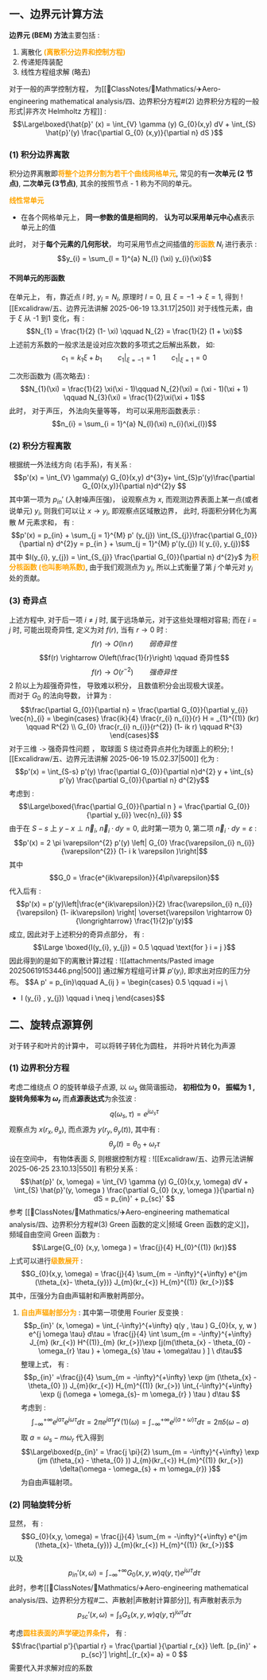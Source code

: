 ## 一、边界元计算方法  
**边界元 (BEM) 方法**主要包括 : 
1.  离散化 <b><mark style="background: transparent; color: orange">(离散积分边界和控制方程)</mark></b>
2. 传递矩阵装配  
3. 线性方程组求解 (略去)

对于一般的声学控制方程， 为[[📘ClassNotes/📐Mathmatics/✈️Aero-engineering mathematical analysis/四、边界积分方程#(2) 边界积分方程的一般形式|非齐次 Helmholtz 方程]]  : 
$$\Large\boxed{\hat{p}' (x) = \int_{V} \gamma (y) G_{0}(x,y)  dV  +  \int_{S} \hat{p}'(y) \frac{\partial G_{0} (x,y)}{\partial n} dS }$$

### (1) 积分边界离散
积分边界离散即<b><mark style="background: transparent; color: orange">将整个边界分割为若干个曲线网格单元</mark></b>,  常见的有**一次单元 (2 节点)**, **二次单元 (3节点)**, 其余的按照节点 - 1 称为不同的单元。

<b><mark style="background: transparent; color: orange">线性常单元</mark></b> 
-  在各个网格单元上， **同一参数的值是相同的**， **认为可以采用单元中心点**表示单元上的值 

此时， 对于**每个元素的几何形状**， 均可采用节点之间插值的<b><mark style="background: transparent; color: orange">形函数 </mark></b> $N_{l}$ 进行表示 : 
$$y_{i} = \sum_{l = 1}^{a} N_{l}  (\xi) y_{i}(\xi)$$
#### 不同单元的形函数
在单元上， 有，靠近点 $l$ 时, $y_{l} = N_{l}$, 原理时 $l = 0$, 且 $\xi = -1 \rightarrow  \xi = 1$, 得到 
![[Excalidraw/五、边界元法讲解 2025-06-19 13.31.17|250]]
对于线性元素，由于 $\xi$  从 -1 到1 变化，有 : 
$$N_{1} = \frac{1}{2} (1- \xi) \qquad   N_{2} = \frac{1}{2} (1 + \xi)$$
上述前方系数的一般求法是设对应次数的多项式之后解出系数， 如: 
$$c_{1} = k_{1} \xi + b_{1} \qquad  c_{1} |_{\xi = -1} = 1 \qquad  c_{1}|_{\xi = 1} = 0$$

二次形函数为 (高次略去) : 
$$N_{1}(\xi) =  \frac{1}{2} \xi(\xi - 1)\qquad  N_{2}(\xi) = (\xi - 1)(\xi + 1) \qquad  N_{3}(\xi) = \frac{1}{2}\xi(\xi + 1)$$
此时， 对于声压， 外法向矢量等等， 均可以采用形函数表示 : 
$$n_{i} = \sum_{i = 1}^{a} N_{l}(\xi) n_{i}(\xi_{l})$$
### (2) 积分方程离散 
根据统一外法线方向 (右手系)，有关系 : 
$$p'(x) =  \int_{V} \gamma(y) G_{0}(x,y) d^{3}y+ \int_{S}p'(y)\frac{\partial G_{0}(x,y)}{\partial n}d^{2}y $$
其中第一项为 $p_{in}'$ (入射噪声压强)， 设观察点为 $x$, 而观测边界表面上某一点(或者说单元) $y_{i}$, 则我们可以让 $x \rightarrow y_{i}$,  即观察点区域散边界， 此时, 将面积分转化为离散 $M$ 元素求和， 有 :  
$$p'(x) = p_{in} + \sum_{j = 1}^{M} p' (y_{j}) \int_{S_{j}}\frac{\partial G_{0}}{\partial n} d^{2}y =  p_{in } +  \sum_{j = 1}^{M} p'(y_{j}) I( y_{i}, y_{j})$$
其中 $I(y_{i},  y_{j}) = \int_{S_{j}} \frac{\partial G_{0}}{\partial n} d^{2}y$ 为<b><mark style="background: transparent; color: orange">积分核函数 (也叫影响系数)</mark></b>,  由于我们观测点为 $y_{i}$, 所以上式衡量了第 $j$ 个单元对 $y_{i}$ 处的贡献。 

### (3) 奇异点
上述方程中,  对于后一项 $i \neq j$ 时,  属于远场单元，对于这些处理相对容易; 而在 $i = j$ 时, 可能出现奇异性, 定义为对 $f(r)$, 当有  $r \rightarrow 0$ 时 : 
$$f(r) \rightarrow  O(\ln r) \qquad  弱奇异性$$
$$f(r) \rightarrow  O\left(\frac{1}{r}\right) \qquad  奇异性$$
$$f(r) \rightarrow  O(r^{-2}) \qquad  强奇异性$$
2 阶以上为超强奇异性， 导致难以积分， 且数值积分会出现极大误差。  
而对于 $G_{0}$ 的法向导数， 计算为 :  
$$\frac{\partial G_{0}}{\partial n} =  \frac{\partial G_{0}}{\partial y_{i}} \vec{n}_{i} =  \begin{cases}
\frac{ik}{4} \frac{r_{i}  n_{i}}{r} H = _{1}^{(1)} (kr) \qquad R^{2}  \\
G_{0} \frac{r_{i} n_{i}}{r^{2}} (1- ik r) \qquad  R^{3}
\end{cases}$$
对于三维 `->` 强奇异性问题 ， 取球面 S 绕过奇异点并化为球面上的积分; 
![[Excalidraw/五、边界元法讲解 2025-06-19 15.02.37|500]]
化为 : 
$$p'(x) = \int_{S-s} p'(y) \frac{\partial G_{0}}{\partial n}d^{2} y  + \int_{s} p'(y) \frac{\partial G_{0}}{\partial n} d^{2}y$$
考虑到 : 
$$\Large\boxed{\frac{\partial G_{0}}{\partial n } =  \frac{\partial G_{0}}{\partial y_{i}} \vec{n}_{i}} $$
由于在 $S-s$ 上 $y - x \perp \vec{n}_{i}$, $\vec{n}_{i} \cdot  dy = 0$, 此时第一项为 0, 第二项 $\vec{n}_{i} \cdot dy = \varepsilon$ :  
$$p'(x) = 2 \pi \varepsilon^{2} p'(y) \left|  G_{0}  \frac{\varepsilon_{i} n_{i}}{\varepsilon^{2}}  (1- i k \varepsilon )\right|$$
其中 
$$G_0 =  \frac{e^{ik\varepsilon}}{4\pi\varepsilon}$$
代入后有 : 
$$p'(x) =  p'(y)\left|\frac{e^{ik\varepsilon}}{2} \frac{\varepsilon_{i} n_{i}}{\varepsilon} (1- ik\varepsilon) \right| \overset{\varepsilon \rightarrow  0}{\longrightarrow} \frac{1}{2}p'(y)$$
成立,  因此对于上述积分的奇异点部分， 有 : 
$$\Large \boxed{I(y_{i}, y_{j}) = 0.5 \qquad  \text{for } i = j }$$
因此得到的是如下的离散计算过程 :
![[attachments/Pasted image 20250619153446.png|500]]
通过解方程组可计算 $p'(y_{i})$, 即求出对应的压力分布。
$$A p' = p_{in}\qquad  A_{ij } = \begin{cases}
0.5 \qquad  i =j  \\
- I (y_{i} , y_{j}) \qquad  i \neq  j 
\end{cases}$$

## 二、旋转点源算例
对于转子和叶片的计算中， 可以将转子转化为圆柱， 并将叶片转化为声源
### (1) 边界积分方程 
考虑二维绕点 $O$ 的旋转单级子点源,  以 $\omega_{s}$ 做简谐振动，  **初相位为 0， 振幅为 1 , 旋转角频率为 $\omega_r$** 
而**点源表达式**为余弦波 : 
$$q(\omega_{s}, \tau) = e^{j \omega_{s} \tau}$$
观察点为 $x(r_x, \theta_x)$,  而点源为 $y(r_{y}, \theta_{y}(t))$, 其中有 : 
$$\theta_{y}(t) =  \theta_{0} + \omega_{r} \tau $$
设在空间中， 有物体表面 $S$, 则根据控制方程 : 
![[Excalidraw/五、边界元法讲解 2025-06-25 23.10.13|550]]
有积分关系 : 
$$\hat{p}' (x, \omega) = \int_{V} \gamma (y) G_{0}(x,y, \omega)  dV  +  \int_{S} \hat{p}'(y, \omega ) \frac{\partial G_{0} (x,y, \omega )}{\partial n} dS =  p_{in}'  + p_{sc}' $$
参考 [[📘ClassNotes/📐Mathmatics/✈️Aero-engineering mathematical analysis/四、边界积分方程#(3) Green 函数的定义|频域 Green 函数的定义]]， 频域自由空间 Green 函数为 : 
$$\Large{G_{0} (x,y, \omega ) =  \frac{j}{4} H_{0}^{(1)} (kr)}$$
上式可以进行<b><mark style="background: transparent; color: orange">级数展开</mark></b> : 
$$G_{0}(x,y, \omega) = \frac{j}{4} \sum_{m = -\infty}^{+\infty} e^{jm (\theta_{x}- \theta_{y})} J_{m}(kr_{<}) H_{m}^{(1)} (kr_{>})$$
其中，压强分为自由声辐射和声散射两部分。
1.  <b><mark style="background: transparent; color: orange">自由声辐射部分为</mark></b> : 
其中第一项使用 Fourier 反变换 : 
$$p_{in}' (x, \omega) =  \int_{-\infty}^{+\infty}   q(y , \tau )  G_{0}(x, y, w )  e^{j \omega \tau} d\tau =  \frac{j}{4} \int \sum_{m = -\infty}^{+\infty} J_{m} (kr_{<}) H^{(1)}_{m} (kr_{>})\exp [j(m(\theta_{x} - \theta_{0} - \omega_{r} \tau )  + \omega_{s} \tau + \omega\tau  ) ] \ d\tau$$
整理上式， 有 : 
$$p_{in}' =\frac{j}{4}  \sum_{m = -\infty}^{+\infty} \exp (jm  (\theta_{x} - \theta_{0} )) J_{m}(kr_{<}) H_{m}^{(1)} (kr_{>}) \int_{-\infty}^{+\infty} \exp (j (\omega   + \omega_{s}- m \omega_{r} ) \tau ) d\tau $$
考虑到 : 
$$\int_{-\infty}^{+\infty}  e^{j a \tau} e^{j \omega \tau}d\tau = 2 \pi e^{j a \tau} f^{\vee}(1) (\omega) =\int_{-\infty }^{+\infty} e^{j (a + \omega)\tau } d\tau= 2 \pi \delta (\omega - a)$$
取 $a =\omega_s - m \omega_r$ 代入得到 
$$\Large\boxed{p_{in}' = \frac{j \pi}{2} \sum_{m = -\infty}^{+\infty} \exp (jm  (\theta_{x} - \theta_{0} )) J_{m}(kr_{<}) H_{m}^{(1)} (kr_{>})  \delta(\omega -  \omega_{s}   + m \omega_{r}) }$$
为自由声辐射项。 

### (2) 同轴旋转分析 
显然， 有 : 
$$G_{0}(x,y, \omega) = \frac{j}{4} \sum_{m = -\infty}^{+\infty} e^{jm (\theta_{x}- \theta_{y})} J_{m}(kr_{<}) H_{m}^{(1)} (kr_{>})$$
以及
$$p_{in}' (x, \omega) =  \int_{-\infty}^{+\infty}     G_{0}(x, y, w ) q(y , \tau ) e^{j \omega \tau}  d\tau$$
此时，参考[[📘ClassNotes/📐Mathmatics/✈️Aero-engineering mathematical analysis/四、边界积分方程#二、声散射|声散射计算部分]], 有声散射表示为
$$p_{sc}' (x, \omega) =  \int_{s}  G_{s}(x, y, w )  q(y, \tau) ^{j \omega \tau} d\tau$$

考虑<b><mark style="background: transparent; color: orange">圆柱表面的声学硬边界条件</mark></b>， 有 : 
$$\frac{\partial p'}{\partial r}  = \frac{\partial }{\partial r_{x}} \left. [p_{in}' + p_{sc}'] \right|_{r_{x}= a} = 0 $$
需要代入并求解对应的系数
